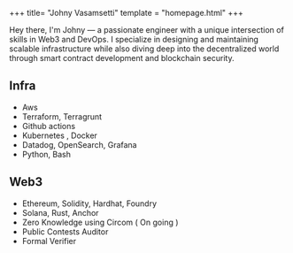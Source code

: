 +++
title= "Johny Vasamsetti"
template = "homepage.html"
+++

Hey there, I'm Johny — a passionate engineer with a unique intersection of skills in Web3 and DevOps. I specialize in designing and maintaining scalable infrastructure while also diving deep into the decentralized world through smart contract development and blockchain security.

## Infra
 - Aws
 - Terraform, Terragrunt
 - Github actions
 - Kubernetes , Docker
 - Datadog, OpenSearch, Grafana
 - Python, Bash

## Web3
 - Ethereum, Solidity, Hardhat, Foundry
 - Solana, Rust, Anchor
 - Zero Knowledge using Circom ( On going )
 - Public Contests Auditor
 - Formal Verifier
